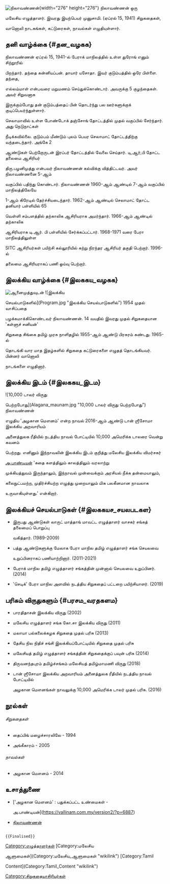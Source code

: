 ![நிலாவண்ணன்](Nila.jpg "நிலாவண்ணன்"){width="276" height="276"} நிலாவண்ணன் ஒரு
மலேசிய எழுத்தாளர். இவரது இயற்பெயர் முனுசாமி. (ஏப்ரல் 15, 1941) சிறுகதைகள்,
வானொலி நாடகங்கள், கட்டுரைகள், நாவல்கள் எழுதியுள்ளார்.

## தனி வாழ்க்கை {#தன_வழகக}

நிலாவண்ணன் ஏப்ரல் 15, 1941-ல் பேராக் மாநிலத்தில் உள்ள துரோங் எனும் சிற்றூரில்
பிறந்தார். தந்தை கன்னியப்பன். தாயார் யசோதா. இவர் குடும்பத்தில் ஒரே பிள்ளை. தந்தை,
எல்லம்மாள் என்பவரை மறுமணம் செய்துக்கொண்டார். அவருக்கு 5 குழந்தைகள். அவர் சிறுவனாக
இருக்கும்போது தன் குடும்பத்தைப் பின் தொடர்ந்து பல ஊர்களுக்குக் குடிப்பெயர்ந்துள்ளார்.
செலாமாவில் உள்ள போண்டோக் தஞ்சோங் தோட்டத்தில் முதல் வகுப்பில் சேர்ந்தார். அது நெடுநாட்கள்
நீடிக்கவில்லை. குடும்பம் மீண்டும் புலம் பெயர செலாமாட் தோட்டத்திற்கு வந்தடைந்தார். அங்கே 2
ஆண்டுகள் பெற்றோருடன் இரப்பர் தோட்டத்தில் வேலை செய்தார். டி,ஆர்,பி தோட்ட தலைமை ஆசிரியர்
திரு.பழனிமுத்து என்பவர் நிலாவண்ணன் கல்விக்கு வித்திட்டவர். அவர் நிலாவண்ணனை 5-ஆம்
வகுப்பில் பதிந்து கொண்டார். நிலாவண்ணன் 1960-ஆம் ஆண்டில் 7-ஆம் வகுப்பில் மாநிலத்திலேயே
1-ஆம் கிரேடில் தேர்ச்சியடைந்தார். 1962-ஆம் ஆண்டில் செலாமாட் தோட்ட தனியார் பள்ளியில் 65
வெள்ளி சம்பளத்தில் தற்காலிக ஆசிரியராக அமர்ந்தார். 1966-ஆம் ஆண்டில் தற்காலிக
ஆசிரியராக டி.ஆர். பி பள்ளியில் சேர்க்கப்பட்டார். 1968-1971 வரை பேரா மாநிலத்திலுள்ள
SITC ஆசிரியர்கள் பயிற்சி கல்லூரியில் கற்று நிரந்தர ஆசிரியர் தகுதி பெற்றார். 1996-ல்
தலைமை ஆசிரியராகப் பணி ஓய்வு பெற்றார்.

## இலக்கிய வாழ்க்கை {#இலககய_வழகக}

![ஆனைமுத்துவுடன்](Viruthu.jpg "ஆனைமுத்துவுடன்") ![இலக்கிய
செயல்பாடுகளில்](Program.jpg "இலக்கிய செயல்பாடுகளில்") 1954 முதல் வாசிப்பதை
பழக்கமாக்கிகொண்டவர் நிலாவண்ணன். 14 வயதில் இவரது முதல் சிறுகதையான \'கள்ளுச் சனியன்'
சிறுகதை சிங்கை தமிழ் முரசு நாளிதழில் 1955-ஆம் ஆண்டு பிரசுரம் கண்டது. 1965-ல்
தொடங்கி வார மாத இதழ்களில் சிறுகதை கட்டுரைகளை எழுதத் தொடங்கியவர். பின்னர் வானொலி
நாடங்களை எழுதினார்.

## இலக்கிய இடம் {#இலககய_இடம}

![10,000 டாலர் விருது
பெற்றபோது](Alagana_maunam.jpg "10,000 டாலர் விருது பெற்றபோது") நிலாவண்ணன்
எழுதிய \'அழகான மௌனம்\' என்ற நாவல் 2016-ஆம் ஆண்டு டான் ஶ்ரீசோமா இலக்கிய அறவாரியம்
அனைத்துலக ரீதியில் நடத்திய நாவல் போட்டியில் 10,000 அமெரிக்க டாலரை வென்று கவனம்
பெற்றது. எனினும் இந்நாவலின் இலக்கிய இடம் குறித்து மலேசிய இலக்கிய விமர்சகர்
[அ.பாண்டியன்](அ.பாண்டியன் "wikilink") \'கதை களத்திலும் காலத்திலும் வரலாற்று
முக்கியத்துவம் இருந்தாலும், இந்நாவல் முன்வைக்கும் அரசியல் நீக்க தன்மையாலும்,
கலைநுட்பமற்ற, முதிர்ச்சியற்ற எழுத்து முறையாலும் மிக பலகீனமான நாவலாக
உருவாகியுள்ளது.' என்கிறார்.

## இலக்கியச் செயல்பாடுகள் {#இலககயச_சயலபடகள}

-   இருபது ஆண்டுகள் லாருட் மாத்தாங் மாவட்ட எழுத்தாளர் வாசகர் சங்கத் தலைமைப் பொறுப்பு
    வகித்தார். (1989-2009)
-   பத்து ஆண்டுகளுக்கு மேலாக பேரா மாநில தமிழ் எழுத்தாளர் சங்க செயலவை
    உறுப்பினராகப் பணியாற்றினார். (2011-2021)
-   பேராக் மாநில தமிழ் எழுத்தாளர் சங்கத்தின் முன்னால் செயலவை உறுப்பினர். (2014)
-   \'செடிக்' பேரா மாநில அளவில் நடத்திய சிறுகதைப் பட்டறை பயிற்சியாளர். (2019)

## பரிசும் விருதுகளும் {#பரசம_வரதகளம}

-   பாரதிதாசன் இலக்கிய விருது (2002)
-   மலேசிய எழுத்தாளர் சங்க கோ.சா இலக்கிய விருது (2011)
-   மலாயா பல்கலைக்கழக சிறுகதை முதல் பரிசு (2013)
-   தேசிய நில நிதிச் சங்சி இலக்கியப்போட்டியில் சிறுகதை முதல் பரிசு
-   மலேசியத் தமிழ் எழுத்தாளர் சங்கத்தின் சிறுகதைக்குப் பவுன் பரிசு (2014)
-   திருவனந்தபுரம் தமிழ்ச்சங்கம் மலேசியத் தமிழ்மாமணி விருது (2018)
-   டான் ஶ்ரீசோமா இலக்கிய அறவாரியம் அனைத்துலக ரீதியில் நடத்திய நாவல் போட்டியில்
    அழகான மௌனங்கள் நாவலுக்கு 10,000 அமெரிக்க டாலர் முதல் பரிசு. (2016)

## நூல்கள்

###### சிறுகதைகள்

-   தைப்பிங் மழைச்சாரலிலே - 1994
-   அங்கீகாரம் - 2005

###### நாவல்கள்

-   அழகான மௌனம் - 2014

## உசாத்துணை

-   [\'அழகான மெளனம்' : பதுக்கப்பட்ட உண்மைகள் -
    அ.பாண்டியன்](https://vallinam.com.my/version2/?p=6887)
-   [நிலாவண்ணன்](https://myinfozon.wordpress.com/2020/05/21/%E0%AE%AE%E0%AF%81%E0%AE%A9%E0%AF%81%E0%AE%9A%E0%AE%BE%E0%AE%AE%E0%AE%BF-%E0%AE%95-%E0%AE%A8%E0%AE%BF%E0%AE%B2%E0%AE%BE%E0%AE%B5%E0%AE%A3%E0%AF%8D%E0%AE%A3%E0%AE%A9%E0%AF%8D-k-munusamy-nilavan/)

```{=mediawiki}
{{Finalised}}
```
[Category:எழுத்தாளர்கள்](Category:எழுத்தாளர்கள் "wikilink") [Category:மலேசிய
ஆளுமைகள்](Category:மலேசிய_ஆளுமைகள் "wikilink") [Category:Tamil
Content](Category:Tamil_Content "wikilink")
[Category:சிறுகதையாசிரியர்கள்](Category:சிறுகதையாசிரியர்கள் "wikilink")
